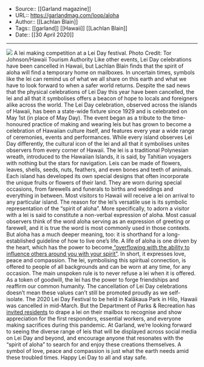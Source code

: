 ﻿
  * Source:: [[Garland magazine]]
  * URL:: https://garlandmag.com/loop/aloha
  * Author:: [[Lachlan Blain]]
  * Tags:: [[garland]] [[Hawaii]] [[Lachlan Blain]]
  * Date:: [[30 April 2020]]


* * *
![](https://garlandmag.com/wp-content/uploads/2020/04/T0417LEICONTEST_C_HR-1-1024x576.jpg)
A lei making competition at a Lei Day festival. Photo Credit: Tor Johnson/Hawaii Tourism Authority
Like other events, Lei Day celebrations have been cancelled in Hawaii, but Lachlan Blain finds that the spirit of aloha will find a temporary home on mailboxes.
In uncertain times, symbols like the lei can remind us of what we all share on this earth and what we have to look forward to when a safer world returns. Despite the sad news that the physical celebrations of Lei Day this year have been cancelled, the lei and all that it symbolises offers a beacon of hope to locals and foreigners alike across the world.
The Lei Day celebration, observed across the islands of Hawaii, has been a state-wide fixture since 1929 and is celebrated on May 1st (in place of May Day). The event began as a tribute to the time-honoured practice of making and wearing leis but has grown to become a celebration of Hawaiian culture itself, and features every year a wide range of ceremonies, events and performances. While every island observes Lei Day differently, the cultural icon of the lei and all that it symbolises unites observers from every corner of Hawaii.
The lei is a traditional Polynesian wreath, introduced to the Hawaiian Islands, it is said, by Tahitian voyagers with nothing but the stars for navigation. Leis can be made of flowers, leaves, shells, seeds, nuts, feathers, and even bones and teeth of animals. Each island has developed its own special designs that often incorporate the unique fruits or flowers of their land. They are worn during special occasions, from farewells and funerals to births and weddings and everything in between. Most visitors to Hawaii will receive a lei on arrival to any particular island. The reason for the lei’s versatile use is its symbolic representation of the “spirit of aloha”. More specifically, to adorn a visitor with a lei is said to constitute a non-verbal expression of aloha.
Most casual observers think of the word aloha serving as an expression of greeting or farewell, and it is true the word is most commonly used in those contexts. But aloha has a much deeper meaning, too: it is shorthand for a long-established guideline of how to live one’s life. A life of aloha is one driven by the heart, which has the power to become[ “overflowing with the ability to influence others around you with your spirit”](https://makanacharters.com/what-does-aloha-mean-the-locals-guide-to-kauai/). In short, it expresses love, peace and compassion. The lei, symbolising this spiritual connection, is offered to people of all backgrounds and can be worn at any time, for any occasion. The main unspoken rule is to never refuse a lei when it is offered.
As a token of goodwill, the lei has the power to forge friendships and reaffirm our common humanity. The cancellation of Lei Day celebrations doesn’t mean these values can’t still be promoted proudly as we self-isolate.
The 2020 Lei Day Festival to be held in Kalākaua Park in Hilo, Hawaii was cancelled in mid-March. But the Department of Parks & Recreation has [invited residents](https://www.facebook.com/hiloleidayfestival/posts/3232916310053395) to drape a lei on their mailbox to recognise and show appreciation for the first responders, essential workers, and everyone making sacrifices during this pandemic. At Garland, we’re looking forward to seeing the diverse range of leis that will be displayed across social media on Lei Day and beyond, and encourage anyone that resonates with the “spirit of aloha” to search for and enjoy these creations themselves. A symbol of love, peace and compassion is just what the earth needs amid these troubled times. Happy Lei Day to all and stay safe.
